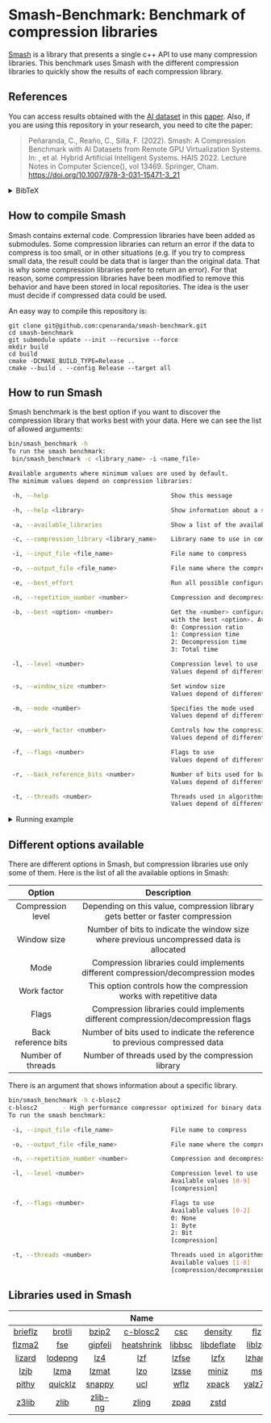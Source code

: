 # Smash-Benchmark: Benchmark of compression libraries

[Smash](https://github.com/cpenaranda/smash) is a library that presents a single c++ API to use many compression libraries. This benchmark uses Smash with the different compression libraries to quickly show the results of each compression library.

## References
You can access results obtained with the [AI dataset](https://github.com/cpenaranda/AI-dataset) in this [paper](https://doi.org/10.1007/978-3-031-15471-3_21). Also, if you are using this repository in your research, you need to cite the paper:
> Peñaranda, C., Reaño, C., Silla, F. (2022). Smash: A Compression Benchmark with AI Datasets from Remote GPU Virtualization Systems. In: , et al. Hybrid Artificial Intelligent Systems. HAIS 2022. Lecture Notes in Computer Science(), vol 13469. Springer, Cham. https://doi.org/10.1007/978-3-031-15471-3_21

<details><summary>BibTeX</summary>

```
@InProceedings{penaranda2022smash,
  author="Pe{\~{n}}aranda, Cristian and Rea{\~{n}}o, Carlos and Silla, Federico",
  editor="Garc{\'i}a Bringas, Pablo and P{\'e}rez Garc{\'i}a, Hilde and Mart{\'i}nez de Pis{\'o}n, Francisco Javier and Villar Flecha, Jos{\'e} Ram{\'o}n and Troncoso Lora, Alicia and de la Cal, Enrique A. and Herrero, {\'A}lvaro and Mart{\'i}nez {\'A}lvarez, Francisco and Psaila, Giuseppe and Quinti{\'a}n, H{\'e}ctor and Corchado, Emilio",
  title="Smash: A Compression Benchmark with AI Datasets from Remote GPU Virtualization Systems",
  booktitle="Hybrid Artificial Intelligent Systems",
  year="2022",
  publisher="Springer International Publishing",
  address="Cham",
  pages="236--248",
  abstract="Remote GPU virtualization is a mechanism that allows GPU-accelerated applications to be executed in computers without GPUs. Instead, GPUs from remote computers are used. Applications are not aware of using a remote GPU. However, overall performance depends on the throughput of the underlying network connecting the application to the remote GPUs. One way to increase this bandwidth is to compress transmissions made within the remote GPU virtualization middleware between the application side and the GPU side.",
  isbn="978-3-031-15471-3"
}
```

</details>

## How to compile Smash
Smash contains external code. Compression libraries have been added as submodules. Some compression libraries can return an error if the data to compress is too small, or in other situations (e.g. If you try to compress small data, the result could be data that is larger than the original data. That is why some compression libraries prefer to return an error). For that reason, some compression libraries have been modified to remove this behavior and have been stored in local repositories. The idea is the user must decide if compressed data could be used.

An easy way to compile this repository is:

```
git clone git@github.com:cpenaranda/smash-benchmark.git
cd smash-benchmark
git submodule update --init --recursive --force
mkdir build
cd build
cmake -DCMAKE_BUILD_TYPE=Release ..
cmake --build . --config Release --target all
```

## How to run Smash
Smash benchmark is the best option if you want to discover the compression library that works best with your data. Here we can see the list of allowed arguments:

``` bash
bin/smash_benchmark -h
To run the smash benchmark:
 bin/smash_benchmark -c <library_name> -i <name_file>

Available arguments where minimum values are used by default.
The minimum values depend on compression libraries:

 -h, --help                                  Show this message

 -h, --help <library>                        Show information about a specific library

 -a, --available_libraries                   Show a list of the available libraries

 -c, --compression_library <library_name>    Library name to use in compression/decompression

 -i, --input_file <file_name>                File name to compress

 -o, --output_file <file_name>               File name where the compress data is stored

 -e, --best_effort                           Run all possible configurations of the selected library

 -n, --repetition_number <number>            Compression and decompression are done <number> times (1 by default)

 -b, --best <option> <number>                Get the <number> configurations of the selected library
                                             with the best <option>. Available options:
                                             0: Compression ratio
                                             1: Compression time
                                             2: Decompression time
                                             3: Total time

 -l, --level <number>                        Compression level to use
                                             Values depend of different libraries

 -s, --window_size <number>                  Set window size
                                             Values depend of different libraries

 -m, --mode <number>                         Specifies the mode used
                                             Values depend of different libraries

 -w, --work_factor <number>                  Controls how the compression works with repetitive data
                                             Values depend of different libraries

 -f, --flags <number>                        Flags to use
                                             Values depend of different libraries

 -r, --back_reference_bits <number>          Number of bits used for back-reference
                                             Values depend of different libraries

 -t, --threads <number>                      Threads used in algorithms
                                             Values depend of different libraries
```
<p>
<details><summary>Running example</summary>

``` bash
bin/smash_benchmark -c all -i Makefile
| Library    | Level | Window | Mode           | WF  | Flags         | Threads | BR  | Original data | Packed data   | Ratio  | Compress    | Decompress  | Total       |
-------------------------------------------------------------------------------------------------------------------------------------------------------------------------
| zstd       | 1     | ------ | -------------- | --- | ------------- | ------- | --- | 121832 Bytes  | 10326 Bytes   | 11.80  | 579.92 MB/s | 123.24 MB/s | 414.57 MB/s |
| zpaq       | 0     | ------ | -------------- | --- | ------------- | ------- | --- | 121832 Bytes  | 12214 Bytes   | 9.97   | 54.72 MB/s  | 14.72 MB/s  | 39.86 MB/s  |
| zling      | 0     | ------ | -------------- | --- | ------------- | ------- | --- | 121832 Bytes  | 8565 Bytes    | 14.22  | 23.70 MB/s  | 11.55 MB/s  | 20.71 MB/s  |
| zlib-ng    | 0     | ------ | -------------- | --- | ------------- | ------- | --- | 121832 Bytes  | 121848 Bytes  | 1.00   | 2826.07 MB/s| 7304.16 MB/s| 2037.60 MB/s|
| zlib       | 0     | ------ | -------------- | --- | ------------- | ------- | --- | 121832 Bytes  | 121848 Bytes  | 1.00   | 1909.68 MB/s| 2146.50 MB/s| 1010.53 MB/s|
| z3lib      | ----- | ------ | -------------- | --- | None          | ------- | --- | 121832 Bytes  | 10273 Bytes   | 11.86  | 18.59 MB/s  | 49.92 MB/s  | 18.03 MB/s  |
| yalz77     | 1     | 10     | -------------- | --- | ------------- | ------- | --- | 121832 Bytes  | 15144 Bytes   | 8.04   | 298.31 MB/s | 174.43 MB/s | 246.02 MB/s |
| xpack      | 1     | ------ | -------------- | --- | ------------- | ------- | --- | 121832 Bytes  | 11725 Bytes   | 10.39  | 223.85 MB/s | 106.56 MB/s | 186.21 MB/s |
| wflz       | 0     | ------ | -------------- | --- | ------------- | ------- | --- | 121832 Bytes  | 16436 Bytes   | 7.41   | 0.56 MB/s   | 154.80 MB/s | 0.56 MB/s   |
| ucl        | 1     | ------ | NRV2B          | --- | ------------- | ------- | --- | 121832 Bytes  | 13015 Bytes   | 9.36   | 71.79 MB/s  | 56.59 MB/s  | 63.22 MB/s  |
| snappy     | ----- | ------ | -------------- | --- | ------------- | ------- | --- | 121832 Bytes  | 16994 Bytes   | 7.17   | 1182.93 MB/s| 407.33 MB/s | 841.89 MB/s |
| quicklz    | ----- | ------ | -------------- | --- | ------------- | ------- | --- | 121832 Bytes  | 15344 Bytes   | 7.94   | 747.86 MB/s | 167.36 MB/s | 478.54 MB/s |
| pithy      | 0     | ------ | -------------- | --- | ------------- | ------- | --- | 121832 Bytes  | 15302 Bytes   | 7.96   | 1267.01 MB/s| 359.63 MB/s | 878.35 MB/s |
| ms         | ----- | ------ | Lznt1          | --- | ------------- | ------- | --- | 121832 Bytes  | 22730 Bytes   | 5.36   | 58.34 MB/s  | 226.94 MB/s | 55.67 MB/s  |
| miniz      | 1     | 10     | None           | --- | ------------- | ------- | --- | 121832 Bytes  | 12949 Bytes   | 9.41   | 392.96 MB/s | 51.16 MB/s  | 216.35 MB/s |
| lzsse      | 1     | ------ | LZSSE2         | --- | ------------- | ------- | --- | 121832 Bytes  | 15083 Bytes   | 8.08   | 6.62 MB/s   | 571.56 MB/s | 6.61 MB/s   |
| lzo        | 0     | ------ | LZO1           | --- | ------------- | ------- | --- | 121832 Bytes  | 16067 Bytes   | 7.58   | 269.49 MB/s | 41.97 MB/s  | 145.93 MB/s |
| lzmat      | ----- | ------ | -------------- | --- | ------------- | ------- | --- | 121832 Bytes  | 12043 Bytes   | 10.12  | 31.94 MB/s  | 19.45 MB/s  | 27.48 MB/s  |
| lzma       | ----- | ------ | Default        | --- | ------------- | 1       | --- | 121832 Bytes  | 9456 Bytes    | 12.88  | 2.78 MB/s   | 4.86 MB/s   | 2.66 MB/s   |
| lzjb       | ----- | ------ | -------------- | --- | ------------- | ------- | --- | 121832 Bytes  | 20184 Bytes   | 6.04   | 294.29 MB/s | 62.31 MB/s  | 165.11 MB/s |
| lzham      | 0     | 15     | -------------- | --- | None          | ------- | --- | 121832 Bytes  | 11668 Bytes   | 10.44  | 2.50 MB/s   | 14.74 MB/s  | 2.46 MB/s   |
| lzfx       | ----- | ------ | -------------- | --- | ------------- | ------- | --- | 121832 Bytes  | 16030 Bytes   | 7.60   | 418.02 MB/s | 115.61 MB/s | 283.26 MB/s |
| lzfse      | ----- | ------ | -------------- | --- | ------------- | ------- | --- | 121832 Bytes  | 10318 Bytes   | 11.81  | 76.88 MB/s  | 111.67 MB/s | 72.64 MB/s  |
| lzf        | 0     | ------ | -------------- | --- | ------------- | ------- | --- | 121832 Bytes  | 17887 Bytes   | 6.81   | 466.77 MB/s | 202.74 MB/s | 348.85 MB/s |
| lz4        | 0     | ------ | Fast           | --- | ------------- | ------- | --- | 121832 Bytes  | 17543 Bytes   | 6.94   | 1078.04 MB/s| 599.92 MB/s | 856.43 MB/s |
| lodepng    | 1     | 10     | -------------- | 1   | Fast          | ------- | 1   | 121832 Bytes  | 17608 Bytes   | 6.92   | 82.16 MB/s  | 66.01 MB/s  | 69.64 MB/s  |
| lizard     | 0     | ------ | FastLZ4        | --- | ------------- | ------- | --- | 121832 Bytes  | 17726 Bytes   | 6.87   | 816.38 MB/s | 486.78 MB/s | 656.25 MB/s |
| liblzg     | 1     | ------ | -------------- | --- | ------------- | ------- | --- | 121832 Bytes  | 17106 Bytes   | 7.12   | 1.58 MB/s   | 132.05 MB/s | 1.58 MB/s   |
| libdeflate | 0     | ------ | Deflate        | --- | ------------- | ------- | --- | 121832 Bytes  | 121842 Bytes  | 1.00   | 5622.67 MB/s| 10148.43 MB/s| 3617.98 MB/s|
| libbsc     | 1     | 10     | Bwt            | --- | None          | ------- | 4   | 121832 Bytes  | 121860 Bytes  | 1.00   | 20.16 MB/s  | 1568.04 MB/s| 19.91 MB/s  |
| heatshrink | ----- | 4      | -------------- | --- | ------------- | ------- | 3   | 121832 Bytes  | 109738 Bytes  | 1.11   | 18.54 MB/s  | 31.86 MB/s  | 12.16 MB/s  |
| gipfeli    | ----- | ------ | -------------- | --- | ------------- | ------- | --- | 121832 Bytes  | 15832 Bytes   | 7.70   | 534.60 MB/s | 96.59 MB/s  | 310.95 MB/s |
| fse        | ----- | ------ | FSE            | --- | ------------- | ------- | --- | 121832 Bytes  | 77556 Bytes   | 1.57   | 224.41 MB/s | 209.55 MB/s | 133.44 MB/s |
| flzma2     | 1     | ------ | -------------- | --- | ------------- | 1       | --- | 121832 Bytes  | 9817 Bytes    | 12.41  | 20.13 MB/s  | 14.07 MB/s  | 18.05 MB/s  |
| flz        | 1     | ------ | -------------- | --- | ------------- | ------- | --- | 121832 Bytes  | 18007 Bytes   | 6.77   | 416.19 MB/s | 78.08 MB/s  | 232.79 MB/s |
| density    | ----- | ------ | Chameleon      | --- | ------------- | ------- | --- | 121832 Bytes  | 71258 Bytes   | 1.71   | 498.68 MB/s | 541.81 MB/s | 324.17 MB/s |
| csc        | 1     | 15     | -------------- | --- | None          | ------- | --- | 121832 Bytes  | 10367 Bytes   | 11.75  | 29.93 MB/s  | 8.44 MB/s   | 22.99 MB/s  |
| c-blosc2   | 0     | ------ | -------------- | --- | None          | 1       | --- | 121832 Bytes  | 121864 Bytes  | 1.00   | 5242.57 MB/s| 7862.70 MB/s| 3145.03 MB/s|
| bzip2      | 1     | ------ | Faster         | 0   | ------------- | ------- | --- | 121832 Bytes  | 8365 Bytes    | 14.56  | 4.81 MB/s   | 2.50 MB/s   | 4.25 MB/s   |
| brotli     | 0     | 10     | Generic        | --- | ------------- | ------- | --- | 121832 Bytes  | 40594 Bytes   | 3.00   | 21.71 MB/s  | 14.13 MB/s  | 14.36 MB/s  |
| brieflz    | 1     | ------ | -------------- | --- | ------------- | ------- | --- | 121832 Bytes  | 13180 Bytes   | 9.24   | 89.72 MB/s  | 14.84 MB/s  | 54.24 MB/s  |
```
</details>
</p>

## Different options available
There are different options in Smash, but compression libraries use only some of them. Here is the list of all the available options in Smash:

| Option              | Description    |
| :---:               | :---:          |
| Compression level   | Depending on this value, compression library gets better or faster compression                 |
| Window size         | Number of bits to indicate the window size where previous uncompressed data is allocated       |
| Mode                | Compression libraries could implements different compression/decompression modes               |
| Work factor         | This option controls how the compression works with repetitive data                            |
| Flags               | Compression libraries could implements different compression/decompression flags               |
| Back reference bits | Number of bits used to indicate the reference to previous compressed data                      |
| Number of threads   | Number of threads used by the compression library                                              |

There is an argument that shows information about a specific library.

``` bash
bin/smash_benchmark -h c-blosc2
c-blosc2       - High performance compressor optimized for binary data
To run the smash benchmark:

 -i, --input_file <file_name>                File name to compress

 -o, --output_file <file_name>               File name where the compress data is stored

 -n, --repetition_number <number>            Compression and decompression are done <number> times (1 by default)

 -l, --level <number>                        Compression level to use
                                             Available values [0-9]
                                             [compression]

 -f, --flags <number>                        Flags to use
                                             Available values [0-2]
                                             0: None
                                             1: Byte
                                             2: Bit
                                             [compression]

 -t, --threads <number>                      Threads used in algorithms
                                             Available values [1-8]
                                             [compression/decompression]
```

## Libraries used in Smash

|     |     |     | Name |     |     |     |
| :-: | :-: | :-: | :--: | :-: | :-: | :-: |
| [brieflz](https://github.com/cpenaranda/brieflz) | [brotli](https://github.com/cpenaranda/brotli) | [bzip2](https://github.com/cpenaranda/bzip2) | [c-blosc2](https://github.com/cpenaranda/c-blosc2) | [csc](https://github.com/cpenaranda/CSC) | [density](https://github.com/cpenaranda/density) | [flz](https://github.com/cpenaranda/fastlz) |
| [flzma2](https://github.com/cpenaranda/fast-lzma2) | [fse](https://github.com/cpenaranda/FiniteStateEntropy) | [gipfeli](https://github.com/cpenaranda/gipfeli) | [heatshrink](https://github.com/cpenaranda/heatshrink) | [libbsc](https://github.com/cpenaranda/libbsc) | [libdeflate](https://github.com/cpenaranda/libdeflate) | [liblzg](https://github.com/cpenaranda/liblzg) |
| [lizard](https://github.com/cpenaranda/lizard) | [lodepng](https://github.com/cpenaranda/lodepng) | [lz4](https://github.com/cpenaranda/lz4) | [lzf](https://github.com/cpenaranda/liblzf) | [lzfse](https://github.com/cpenaranda/lzfse) | [lzfx](https://github.com/cpenaranda/lzfx/) | [lzham](https://github.com/cpenaranda/lzham_codec_devel) |
| [lzjb](https://github.com/cpenaranda/lzjb) | [lzma](https://github.com/cpenaranda/xz) | [lzmat](https://github.com/cpenaranda/lzmat) | [lzo](https://github.com/cpenaranda/lzo) | [lzsse](https://github.com/cpenaranda/LZSSE) | [miniz](https://github.com/cpenaranda/miniz) | [ms](https://github.com/cpenaranda/ms-compress) |
| [pithy](https://github.com/cpenaranda/pithy) | [quicklz](https://github.com/cpenaranda/quicklz) | [snappy](https://github.com/cpenaranda/snappy) | [ucl](https://github.com/cpenaranda/ucl) | [wflz](https://github.com/cpenaranda/wflz) | [xpack](https://github.com/cpenaranda/xpack) | [yalz77](https://github.com/cpenaranda/yalz77) |
| [z3lib](https://github.com/cpenaranda/z3lib) | [zlib](https://github.com/cpenaranda/zlib) | [zlib-ng](https://github.com/cpenaranda/zlib-ng) | [zling](https://github.com/cpenaranda/libzling) | [zpaq](https://github.com/cpenaranda/zpaq) | [zstd](https://github.com/cpenaranda/zstd) | |
